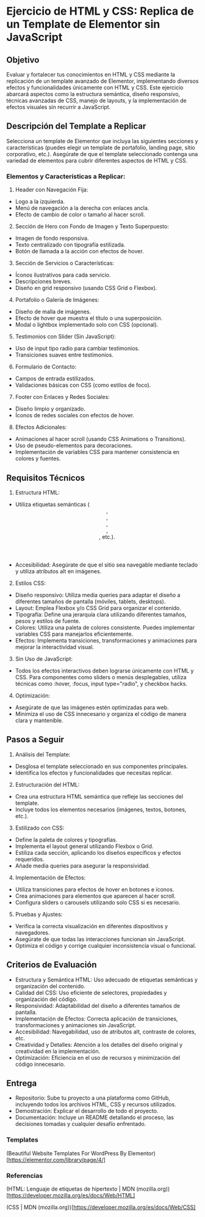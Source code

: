 # Ejercicio de HTML y CSS: Replica de un Template de Elementor sin JavaScript

## Objetivo

Evaluar y fortalecer tus conocimientos en HTML y CSS mediante la replicación de un template avanzado de Elementor, implementando diversos efectos y funcionalidades únicamente con HTML y CSS. Este ejercicio abarcará aspectos como la estructura semántica, diseño responsivo, técnicas avanzadas de CSS, manejo de layouts, y la implementación de efectos visuales sin recurrir a JavaScript.

## Descripción del Template a Replicar

Selecciona un template de Elementor que incluya las siguientes secciones y características (puedes elegir un template de portafolio, landing page, sitio corporativo, etc.). Asegúrate de que el template seleccionado contenga una variedad de elementos para cubrir diferentes aspectos de HTML y CSS.

### Elementos y Características a Replicar:

1. Header con Navegación Fija:

- Logo a la izquierda.
- Menú de navegación a la derecha con enlaces ancla.
- Efecto de cambio de color o tamaño al hacer scroll.

2. Sección de Hero con Fondo de Imagen y Texto Superpuesto:

- Imagen de fondo responsiva.
- Texto centralizado con tipografía estilizada.
- Botón de llamada a la acción con efectos de hover.

3. Sección de Servicios o Características:

- Íconos ilustrativos para cada servicio.
- Descripciones breves.
- Diseño en grid responsivo (usando CSS Grid o Flexbox).

4. Portafolio o Galería de Imágenes:

- Diseño de malla de imágenes.
- Efecto de hover que muestra el título o una superposición.
- Modal o lightbox implementado solo con CSS (opcional).

5. Testimonios con Slider (Sin JavaScript):

- Uso de input tipo radio para cambiar testimonios.
- Transiciones suaves entre testimonios.

6. Formulario de Contacto:

- Campos de entrada estilizados.
- Validaciones básicas con CSS (como estilos de foco).

7. Footer con Enlaces y Redes Sociales:

- Diseño limpio y organizado.
- Íconos de redes sociales con efectos de hover.

8. Efectos Adicionales:

- Animaciones al hacer scroll (usando CSS Animations o Transitions).
- Uso de pseudo-elementos para decoraciones.
- Implementación de variables CSS para mantener consistencia en colores y fuentes.

## Requisitos Técnicos

1. Estructura HTML:

- Utiliza etiquetas semánticas (<header>, <nav>, <section>, <article>, <footer>, etc.).
- Accesibilidad: Asegúrate de que el sitio sea navegable mediante teclado y utiliza atributos alt en imágenes.

2. Estilos CSS:

- Diseño responsivo: Utiliza media queries para adaptar el diseño a diferentes tamaños de pantalla (móviles, tablets, desktops).
- Layout: Emplea Flexbox y/o CSS Grid para organizar el contenido.
- Tipografía: Define una jerarquía clara utilizando diferentes tamaños, pesos y estilos de fuente.
- Colores: Utiliza una paleta de colores consistente. Puedes implementar variables CSS para manejarlos eficientemente.
- Efectos: Implementa transiciones, transformaciones y animaciones para mejorar la interactividad visual.

3. Sin Uso de JavaScript:

- Todos los efectos interactivos deben lograrse únicamente con HTML y CSS. Para componentes como sliders o menús desplegables, utiliza técnicas como :hover, :focus, input type="radio", y checkbox hacks.

4. Optimización:

- Asegúrate de que las imágenes estén optimizadas para web.
- Minimiza el uso de CSS innecesario y organiza el código de manera clara y mantenible.

## Pasos a Seguir

1. Análisis del Template:

- Desglosa el template seleccionado en sus componentes principales.
- Identifica los efectos y funcionalidades que necesitas replicar.

2. Estructuración del HTML:

- Crea una estructura HTML semántica que refleje las secciones del template.
- Incluye todos los elementos necesarios (imágenes, textos, botones, etc.).

3. Estilizado con CSS:

- Define la paleta de colores y tipografías.
- Implementa el layout general utilizando Flexbox o Grid.
- Estiliza cada sección, aplicando los diseños específicos y efectos requeridos.
- Añade media queries para asegurar la responsividad.

4. Implementación de Efectos:

- Utiliza transiciones para efectos de hover en botones e íconos.
- Crea animaciones para elementos que aparecen al hacer scroll.
- Configura sliders o carousels utilizando solo CSS si es necesario.

5. Pruebas y Ajustes:

- Verifica la correcta visualización en diferentes dispositivos y navegadores.
- Asegúrate de que todas las interacciones funcionan sin JavaScript.
- Optimiza el código y corrige cualquier inconsistencia visual o funcional.

## Criterios de Evaluación

- Estructura y Semántica HTML: Uso adecuado de etiquetas semánticas y organización del contenido.
- Calidad del CSS: Uso eficiente de selectores, propiedades y organización del código.
- Responsividad: Adaptabilidad del diseño a diferentes tamaños de pantalla.
- Implementación de Efectos: Correcta aplicación de transiciones, transformaciones y animaciones sin JavaScript.
- Accesibilidad: Navegabilidad, uso de atributos alt, contraste de colores, etc.
- Creatividad y Detalles: Atención a los detalles del diseño original y creatividad en la implementación.
- Optimización: Eficiencia en el uso de recursos y minimización del código innecesario.

## Entrega

- Repositorio: Sube tu proyecto a una plataforma como GitHub, incluyendo todos los archivos HTML, CSS y recursos utilizados.
- Demostración: Explicar el desarrollo de todo el proyecto.
- Documentación: Incluye un README detallando el proceso, las decisiones tomadas y cualquier desafío enfrentado.

### Templates

(Beautiful Website Templates For WordPress By Elementor)[https://elementor.com/library/page/4/]

### Referencias

(HTML: Lenguaje de etiquetas de hipertexto | MDN (mozilla.org))[https://developer.mozilla.org/es/docs/Web/HTML]

(CSS | MDN (mozilla.org))[https://developer.mozilla.org/es/docs/Web/CSS]
